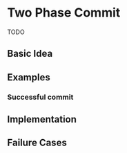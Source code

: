 # Two Phase Commit #
TODO

## Basic Idea ##

## Examples ##
### Successful commit ###

## Implementation ##

## Failure Cases ##
